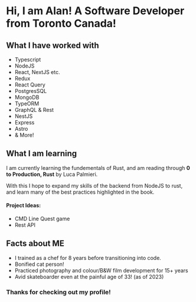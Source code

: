 # Hi, I am Alan! A Software Developer from Toronto Canada!

## What I have worked with

- Typescript
- NodeJS
- React, NextJS etc.
- Redux
- React Query
- PostgresSQL
- MongoDB
- TypeORM
- GraphQL & Rest
- NestJS
- Express
- Astro
- & More!

## What I am learning

I am currently learning the fundementals of Rust, and am reading through **0 to Production, Rust** by Luca Palmieri.

With this I hope to expand my skills of the backend from NodeJS to rust, and learn many of the best practices highlighted in the book.

#### Project Ideas:
- CMD Line Quest game
- Rest API

## Facts about ME

- I trained as a chef for 8 years before transitioning into code.
- Bonified cat person!
- Practiced photography and colour/B&W film development for 15+ years
- Avid skateboarder even at the painful age of 33! (as of 2023)

### Thanks for checking out my profile!



